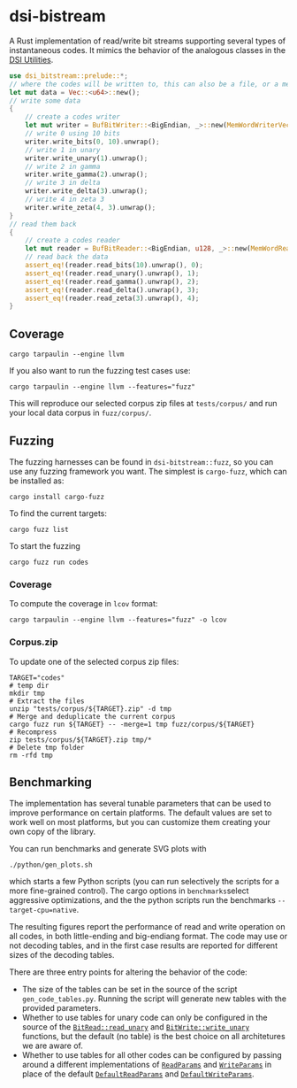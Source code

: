 # dsi-bistream

A Rust implementation of read/write bit streams supporting several types
of instantaneous codes. It mimics the behavior of the analogous classes in
the [DSI Utilities](https://dsiutils.di.unimi.it/).

```rust
use dsi_bitstream::prelude::*;
// where the codes will be written to, this can also be a file, or a memory slice
let mut data = Vec::<u64>::new();
// write some data
{
    // create a codes writer
    let mut writer = BufBitWriter::<BigEndian, _>::new(MemWordWriterVec::new(&mut data));
    // write 0 using 10 bits
    writer.write_bits(0, 10).unwrap();
    // write 1 in unary
    writer.write_unary(1).unwrap();
    // write 2 in gamma
    writer.write_gamma(2).unwrap();
    // write 3 in delta
    writer.write_delta(3).unwrap();
    // write 4 in zeta 3
    writer.write_zeta(4, 3).unwrap();
}
// read them back
{
    // create a codes reader
    let mut reader = BufBitReader::<BigEndian, u128, _>::new(MemWordReader::new(&data));
    // read back the data
    assert_eq!(reader.read_bits(10).unwrap(), 0);
    assert_eq!(reader.read_unary().unwrap(), 1);
    assert_eq!(reader.read_gamma().unwrap(), 2);
    assert_eq!(reader.read_delta().unwrap(), 3);
    assert_eq!(reader.read_zeta(3).unwrap(), 4);
}
```

## Coverage
```shell
cargo tarpaulin --engine llvm
```
If you also want to run the fuzzing test cases use:
```shell
cargo tarpaulin --engine llvm --features="fuzz"
```
This will reproduce our selected corpus zip files at `tests/corpus/` and
run your local data corpus in `fuzz/corpus/`.

## Fuzzing
The fuzzing harnesses can be found in `dsi-bitstream::fuzz`, so you can use 
any fuzzing framework you want. The simplest is `cargo-fuzz`, which
can be installed as:
```shell
cargo install cargo-fuzz
```
To find the current targets:
```shell
cargo fuzz list
```
To start the fuzzing
```shell
cargo fuzz run codes
```
### Coverage

To compute the coverage in `lcov` format:
```shell
cargo tarpaulin --engine llvm --features="fuzz" -o lcov
```
### Corpus.zip

To update one of the selected corpus zip files:
```shell
TARGET="codes"
# temp dir
mkdir tmp
# Extract the files
unzip "tests/corpus/${TARGET}.zip" -d tmp
# Merge and deduplicate the current corpus 
cargo fuzz run ${TARGET} -- -merge=1 tmp fuzz/corpus/${TARGET}
# Recompress
zip tests/corpus/${TARGET}.zip tmp/*
# Delete tmp folder
rm -rfd tmp
```

## Benchmarking

The implementation has several tunable parameters that can be used to improve performance 
on certain platforms. The default values are set to work well on most platforms, but you can
customize them creating your own copy of the library.

You can run benchmarks and generate SVG plots with
```shell
./python/gen_plots.sh
```
which starts a few Python scripts (you can run selectively the scripts
for a more fine-grained control).
The cargo options in `benchmarks`select aggressive optimizations, and the 
the python scripts run the benchmarks `--target-cpu=native`.

The resulting figures report the performance of read and write operation
on all codes, in both little-ending and big-endiang format. The code may
use or not decoding tables, and in the first case results are reported
for different sizes of the decoding tables.

There are three entry points for altering the behavior of the code:

- The size of the tables can be set in the source of the script
  `gen_code_tables.py`. Running the script will generate new tables
   with the provided parameters.
- Whether to use tables for unary code can only be configured in the source
  of the [`BitRead::read_unary`](crate::traits::BitRead::read_unary) and 
  [`BitWrite::write_unary`](crate::traits::BitWrite::write_unary) functions, but the
  default (no table) is the best choice on all architetures we are
  aware of.
- Whether to use tables for all other codes can be configured by
  passing around a different implementations of 
  [`ReadParams`](crate::codes::table_params::ReadParams)
  and [`WriteParams`](crate::codes::table_params::WriteParams)
  in place of the default 
  [`DefaultReadParams`](crate::codes::table_params::DefaultReadParams) and
  [`DefaultWriteParams`](crate::codes::table_params::DefaultWriteParams).

